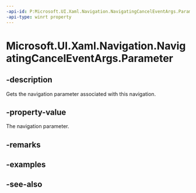```yaml
---
-api-id: P:Microsoft.UI.Xaml.Navigation.NavigatingCancelEventArgs.Parameter
-api-type: winrt property
---
```


<!-- Property syntax
public object Parameter { get; }
-->

# Microsoft.UI.Xaml.Navigation.NavigatingCancelEventArgs.Parameter

## -description
Gets the navigation parameter associated with this navigation.

## -property-value
The navigation parameter.

## -remarks

## -examples

## -see-also

